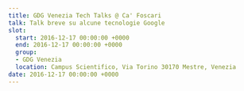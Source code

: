 ```yaml
---
title: GDG Venezia Tech Talks @ Ca' Foscari
talk: Talk breve su alcune tecnologie Google
slot:
  start: 2016-12-17 00:00:00 +0000
  end: 2016-12-17 00:00:00 +0000
  group:
  - GDG Venezia
  location: Campus Scientifico, Via Torino 30170 Mestre, Venezia
date: 2016-12-17 00:00:00 +0000
---
```

